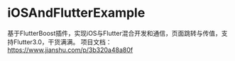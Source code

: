 # iOSAndFlutterExample
基于FlutterBoost插件，实现iOS与Flutter混合开发和通信，页面跳转与传值，支持Flutter3.0，干货满满。
项目文档：https://www.jianshu.com/p/3b320a48a80f
